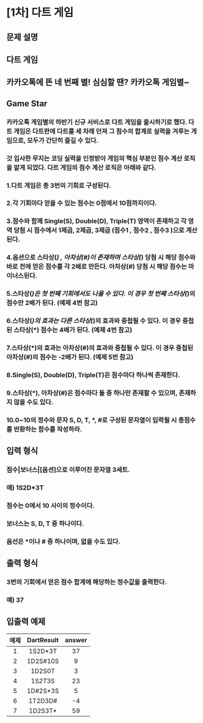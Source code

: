 # [1차] 다트 게임
## 문제 설명
## 다트 게임
## 카카오톡에 뜬 네 번째 별! 심심할 땐? 카카오톡 게임별~

## Game Star

### 카카오톡 게임별의 하반기 신규 서비스로 다트 게임을 출시하기로 했다. 다트 게임은 다트판에 다트를 세 차례 던져 그 점수의 합계로 실력을 겨루는 게임으로, 모두가 간단히 즐길 수 있다.
### 갓 입사한 무지는 코딩 실력을 인정받아 게임의 핵심 부분인 점수 계산 로직을 맡게 되었다. 다트 게임의 점수 계산 로직은 아래와 같다.

### 1.다트 게임은 총 3번의 기회로 구성된다.
### 2.각 기회마다 얻을 수 있는 점수는 0점에서 10점까지이다.
### 3.점수와 함께 Single(S), Double(D), Triple(T) 영역이 존재하고 각 영역 당첨 시 점수에서 1제곱, 2제곱, 3제곱 (점수1 , 점수2 , 점수3 )으로 계산된다.
### 4.옵션으로 스타상(*) , 아차상(#)이 존재하며 스타상(*) 당첨 시 해당 점수와 바로 전에 얻은 점수를 각 2배로 만든다. 아차상(#) 당첨 시 해당 점수는 마이너스된다.
### 5.스타상(*)은 첫 번째 기회에서도 나올 수 있다. 이 경우 첫 번째 스타상(*)의 점수만 2배가 된다. (예제 4번 참고)
### 6.스타상(*)의 효과는 다른 스타상(*)의 효과와 중첩될 수 있다. 이 경우 중첩된 스타상(*) 점수는 4배가 된다. (예제 4번 참고)
### 7.스타상(*)의 효과는 아차상(#)의 효과와 중첩될 수 있다. 이 경우 중첩된 아차상(#)의 점수는 -2배가 된다. (예제 5번 참고)
### 8.Single(S), Double(D), Triple(T)은 점수마다 하나씩 존재한다.
### 9.스타상(*), 아차상(#)은 점수마다 둘 중 하나만 존재할 수 있으며, 존재하지 않을 수도 있다.
### 10.0~10의 정수와 문자 S, D, T, *, #로 구성된 문자열이 입력될 시 총점수를 반환하는 함수를 작성하라.

## 입력 형식
### 점수|보너스|[옵션]으로 이루어진 문자열 3세트.
### 예) 1S2D*3T
### 점수는 0에서 10 사이의 정수이다.
### 보너스는 S, D, T 중 하나이다.
### 옵선은 *이나 # 중 하나이며, 없을 수도 있다.

## 출력 형식
### 3번의 기회에서 얻은 점수 합계에 해당하는 정수값을 출력한다.
### 예) 37

## 입출력 예제


|예제|DartResult|answer|
|:----:|:----:|:----:|
|1|1S2D*3T|37|
|2|1D2S#10S|9|
|3|1D2S0T|3|
|4|1S*2T*3S|23|
|5|1D#2S*3S|5|
|6|1T2D3D#|-4|
|7|1D2S3T*|59|